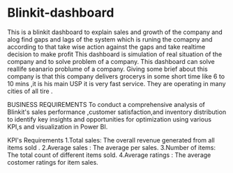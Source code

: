 # Blinkit-dashboard
This is a blinkit dashboard to explain sales and growth of the company and alog find gaps and lags of the system which is runing the comapny and according to that take wise action against the gaps and take realtime decision to make profit 
This dashboard is simulation of real situation of the company and to solve problem of a company.
This dashboard can solve reallife seanario problume of a company.
Giving some brief about this company is that this company delivers grocerys in some short time like 6 to 10 mins ,it is his 
main USP it is very fast service.
They are operating in many cities of all tire .

BUSINESS REQUIREMENTS
To conduct a comprehensive analysis of Blinkit's sales performance ,customer satisfaction,and inventory distribution to identify key insights and opportunities for optimization using various KPI,s and visualization in Power BI.

KPI's Requirements 
1.Total sales:  The overall revenue generated from all items sold .
2.Average sales : The average per sales.
3.Number of items: The total count of different items sold.
4.Average ratings : The average costomer  ratings for item sales.


